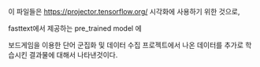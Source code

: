 이 파일들은 https://projector.tensorflow.org/
시각화에 사용하기 위한 것으로,

fasttext에서 제공하는 pre_trained model 에 

보드게임을 이용한 단어 군집화 및 데이터 수집 프로젝트에서 나온 데이터를 추가로 학습시킨 결과물에 대해서
나타낸것이다.

